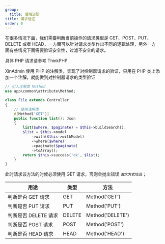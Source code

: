 ```yaml
---
group:
  title: 后端进阶
title: 请求验证
order: 0
---
```


在很多情况下面，我们需要判断当前操作的请求类型是 GET、POST、PUT、DELETE 或者 HEAD，一方面可以针对请求类型作出不同的逻辑处理，另外一方面有些情况下面需要验证安全性，过滤不安全的请求。

具体 PHP 请求请参考 ThinkPHP

XinAdmin 使用 PHP 的注解类，实现了对控制器请求的验证，只用在 PHP 类上添加一个注解，就能做到对控制器请求的类型验证

```php {7} | pure
// 引入注解类 Method
use app\common\attribute\Method;

class File extends Controller
{
    // 使用注解类
    #[Method('GET')]
    public function list(): Json
    {
        list($where, $paginate) = $this->buildSearch();
        $list = $this->model
            ->with($this->withModel)
            ->where($where)
            ->paginate($paginate)
            ->toArray();
        return $this->success('ok', $list);
    }
}
```

此时请求该方法的时候必须使用 GET 请求，否则会抛出错误 `请求方式错误`；

| 用途                 | 类型   | 方法             |
| -------------------- | ------ | ---------------- |
| 判断是否 GET 请求    | GET    | Method('GET')    |
| 判断是否 PUT 请求    | PUT    | Method('PUT')    |
| 判断是否 DELETE 请求 | DELETE | Method('DELETE') |
| 判断是否 POST 请求   | POST   | Method('POST')   |
| 判断是否 HEAD 请求   | HEAD   | Method('HEAD')   |
